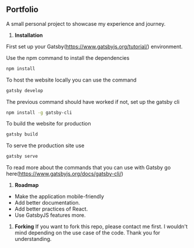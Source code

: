 ## Portfolio

A small personal project to showcase my experience and journey.

1.  **Installation**

First set up your Gatsby(https://www.gatsbyjs.org/tutorial/) environment.

Use the npm command to install the dependencies
```sh
npm install 
```
To host the website locally you can use the command
```sh
gatsby develop
```

The previous command should have worked if not, set up the gatsby cli
```sh
npm install -g gatsby-cli
```

To build the website for production
```sh
gatsby build
```

To serve the production site use
```sh
gatsby serve
```

To read more about the commands that you can use with Gatsby go here(https://www.gatsbyjs.org/docs/gatsby-cli/)

1.  **Roadmap**
- Make the application mobile-friendly
- Add better documentation.
- Add better practices of React.
- Use GatsbyJS features more.

1. **Forking**
If you want to fork this repo, please contact me first. I wouldn't mind depending on the use case of the code. Thank you for understanding.